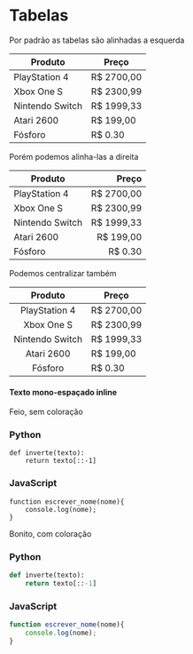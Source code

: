 # Tabelas

Por padrão as tabelas são alinhadas a esquerda

Produto | Preço
--------|-------
PlayStation 4 | R$ 2700,00
Xbox One S | R$ 2300,99
Nintendo Switch | R$ 1999,33
Atari 2600 | R$ 199,00
Fósforo | R$ 0.30

Porém podemos alinha-las a direita

Produto | Preço
--------|-------:
PlayStation 4 | R$ 2700,00
Xbox One S | R$ 2300,99
Nintendo Switch | R$ 1999,33
Atari 2600 | R$ 199,00
Fósforo | R$ 0.30

Podemos centralizar também

Produto | Preço
:--------:|-------
PlayStation 4 | R$ 2700,00
Xbox One S | R$ 2300,99
Nintendo Switch | R$ 1999,33
Atari 2600 | R$ 199,00
Fósforo | R$ 0.30

#### Texto mono-espaçado inline

Feio, sem coloração

### Python

```
def inverte(texto):
    return texto[::-1]
```

### JavaScript

```
function escrever_nome(nome){
    console.log(nome);
}
```

Bonito, com coloração

### Python

```python
def inverte(texto):
    return texto[::-1]
```

### JavaScript

```js
function escrever_nome(nome){
    console.log(nome);
}
```

